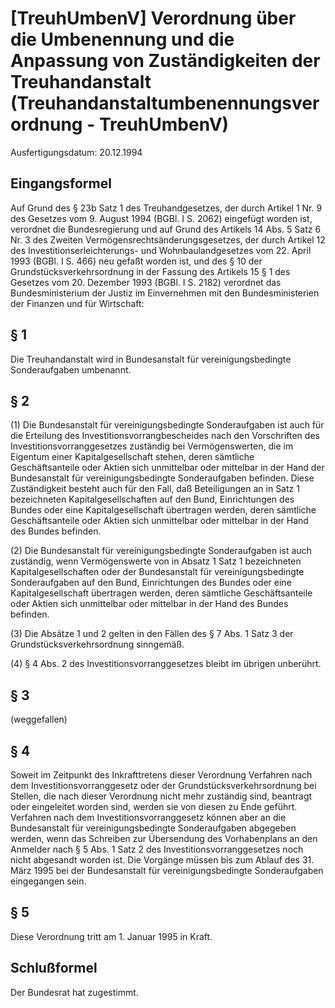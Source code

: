 # [TreuhUmbenV] Verordnung über die Umbenennung und die Anpassung von Zuständigkeiten der Treuhandanstalt  (Treuhandanstaltumbenennungsverordnung - TreuhUmbenV)

Ausfertigungsdatum: 20.12.1994

 

## Eingangsformel

Auf Grund des § 23b Satz 1 des Treuhandgesetzes, der durch Artikel 1 Nr. 9 des Gesetzes vom 9. August 1994 (BGBl. I S. 2062) eingefügt worden ist, verordnet die Bundesregierung und auf Grund des Artikels 14 Abs. 5 Satz 6 Nr. 3 des Zweiten Vermögensrechtsänderungsgesetzes, der durch Artikel 12 des Investitionserleichterungs- und Wohnbaulandgesetzes vom 22. April 1993 (BGBl. I S. 466) neu gefaßt worden ist, und des § 10 der Grundstücksverkehrsordnung in der Fassung des Artikels 15 § 1 des Gesetzes vom 20. Dezember 1993 (BGBl. I S. 2182) verordnet das Bundesministerium der Justiz im Einvernehmen mit den Bundesministerien der Finanzen und für Wirtschaft:


## § 1

Die Treuhandanstalt wird in Bundesanstalt für vereinigungsbedingte Sonderaufgaben umbenannt.


## § 2

(1) Die Bundesanstalt für vereinigungsbedingte Sonderaufgaben ist auch für die Erteilung des Investitionsvorrangbescheides nach den Vorschriften des Investitionsvorranggesetzes zuständig bei Vermögenswerten, die im Eigentum einer Kapitalgesellschaft stehen, deren sämtliche Geschäftsanteile oder Aktien sich unmittelbar oder mittelbar in der Hand der Bundesanstalt für vereinigungsbedingte Sonderaufgaben befinden. Diese Zuständigkeit besteht auch für den Fall, daß Beteiligungen an in Satz 1 bezeichneten Kapitalgesellschaften auf den Bund, Einrichtungen des Bundes oder eine Kapitalgesellschaft übertragen werden, deren sämtliche Geschäftsanteile oder Aktien sich unmittelbar oder mittelbar in der Hand des Bundes befinden.

(2) Die Bundesanstalt für vereinigungsbedingte Sonderaufgaben ist auch zuständig, wenn Vermögenswerte von in Absatz 1 Satz 1 bezeichneten Kapitalgesellschaften oder der Bundesanstalt für vereinigungsbedingte Sonderaufgaben auf den Bund, Einrichtungen des Bundes oder eine Kapitalgesellschaft übertragen werden, deren sämtliche Geschäftsanteile oder Aktien sich unmittelbar oder mittelbar in der Hand des Bundes befinden.

(3) Die Absätze 1 und 2 gelten in den Fällen des § 7 Abs. 1 Satz 3 der Grundstücksverkehrsordnung sinngemäß.

(4) § 4 Abs. 2 des Investitionsvorranggesetzes bleibt im übrigen unberührt.


## § 3

(weggefallen)


## § 4

Soweit im Zeitpunkt des Inkrafttretens dieser Verordnung Verfahren nach dem Investitionsvorranggesetz oder der Grundstücksverkehrsordnung bei Stellen, die nach dieser Verordnung nicht mehr zuständig sind, beantragt oder eingeleitet worden sind, werden sie von diesen zu Ende geführt. Verfahren nach dem Investitionsvorranggesetz können aber an die Bundesanstalt für vereinigungsbedingte Sonderaufgaben abgegeben werden, wenn das Schreiben zur Übersendung des Vorhabenplans an den Anmelder nach § 5 Abs. 1 Satz 2 des Investitionsvorranggesetzes noch nicht abgesandt worden ist. Die Vorgänge müssen bis zum Ablauf des 31. März 1995 bei der Bundesanstalt für vereinigungsbedingte Sonderaufgaben eingegangen sein.


## § 5

Diese Verordnung tritt am 1. Januar 1995 in Kraft.


## Schlußformel

Der Bundesrat hat zugestimmt.
